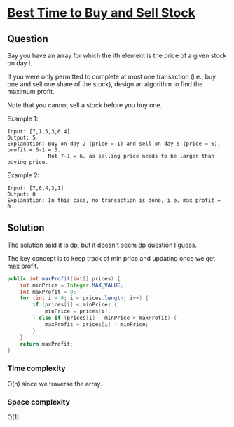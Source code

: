 # [Best Time to Buy and Sell Stock](https://leetcode.com/problems/best-time-to-buy-and-sell-stock/)

## Question 

Say you have an array for which the ith element is the price of a given stock on day i.

If you were only permitted to complete at most one transaction (i.e., buy one and sell one share of the stock), design an algorithm to find the maximum profit.

Note that you cannot sell a stock before you buy one.

Example 1:

```text
Input: [7,1,5,3,6,4]
Output: 5
Explanation: Buy on day 2 (price = 1) and sell on day 5 (price = 6), profit = 6-1 = 5.
             Not 7-1 = 6, as selling price needs to be larger than buying price.
```

Example 2:

```text
Input: [7,6,4,3,1]
Output: 0
Explanation: In this case, no transaction is done, i.e. max profit = 0.
```

## Solution 

The solution said it is dp, but it doesn't seem dp question I guess.

The key concept is to keep track of min price and updating once we get max profit. 

```java
public int maxProfit(int[] prices) {
    int minPrice = Integer.MAX_VALUE;
    int maxProfit = 0;
    for (int i = 0; i < prices.length; i++) {
        if (prices[i] < minPrice) {
            minPrice = prices[i];
        } else if (prices[i] - minPrice > maxProfit) {
            maxProfit = prices[i] - minPrice;
        }
    }
    return maxProfit;
}
```

### Time complexity 

O(n) since we traverse the array.

### Space complexity

O(1).
